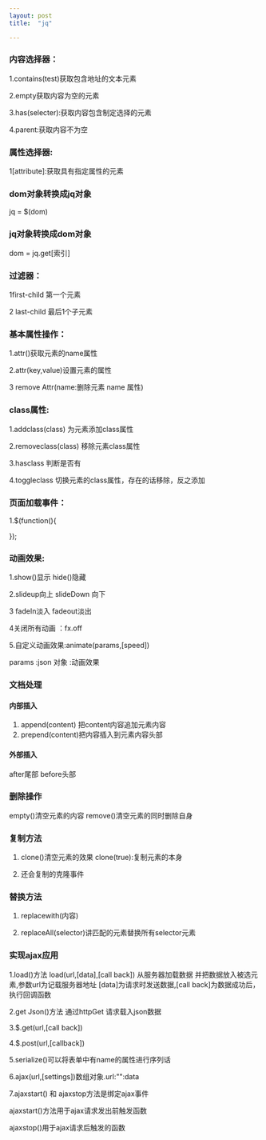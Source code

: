 ```yaml
---
layout: post
title:  "jq"

---
```


### 内容选择器：

1.contains(test)获取包含地址的文本元素

2.empty获取内容为空的元素

3.has(selecter):获取内容包含制定选择的元素

4.parent:获取内容不为空

### 属性选择器:

1[attribute]:获取具有指定属性的元素

### dom对象转换成jq对象

jq = $(dom)

### jq对象转换成dom对象

dom = jq.get[索引]

### 过滤器：

1first-child 第一个元素

2 last-child 最后1个子元素

### 基本属性操作：

1.attr()获取元素的name属性

2.attr(key,value)设置元素的属性

3 remove Attr(name:删除元素 name 属性)

### class属性:

1.addclass(class) 为元素添加class属性

2.removeclass(class) 移除元素class属性

3.hasclass 判断是否有

4.toggleclass 切换元素的class属性，存在的话移除，反之添加

### 页面加载事件：

1.$(function(){

});

### 动画效果:

1.show()显示 hide()隐藏

2.slideup向上 slideDown 向下

3 fadeIn淡入 fadeout淡出

4关闭所有动画 ：fx.off

5.自定义动画效果:animate(params,[speed])

params :json 对象 :动画效果

### 文档处理

#### 内部插入 

1. append(content) 把content内容追加元素内容
2. prepend(content)把内容插入到元素内容头部

#### 外部插入

after尾部 before头部

### 删除操作 

empty()清空元素的内容 remove()清空元素的同时删除自身

### 复制方法

1. clone()清空元素的效果 clone(true):复制元素的本身

2. 还会复制的克隆事件


### 替换方法

1. replacewith(内容)

2. replaceAll(selector)讲匹配的元素替换所有selector元素


### 实现ajax应用

1.load()方法 load(url,[data],[call back]) 从服务器加载数据 并把数据放入被选元素,参数url为记载服务器地址 [data]为请求时发送数据,[call back]为数据成功后，执行回调函数

2.get Json()方法 通过httpGet 请求载入json数据

3.$.get(url,[call back])

4.$.post(url,[callback])

5.serialize()可以将表单中有name的属性进行序列话

6.ajax(url,[settings])数组对象.url:"":data

7.ajaxstart() 和 ajaxstop方法是绑定ajax事件

ajaxstart()方法用于ajax请求发出前触发函数

ajaxstop()用于ajax请求后触发的函数



#### #### 

[jekyll-docs]: https://jekyllrb.com/docs/home
[jekyll-gh]:   https://github.com/jekyll/jekyll
[jekyll-talk]: https://talk.jekyllrb.com/
